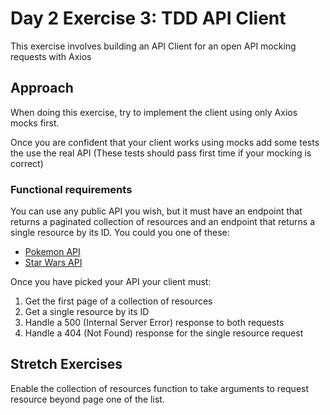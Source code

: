 # Day 2 Exercise 3: TDD API Client

This exercise involves building an API Client for an open API mocking requests with Axios

## Approach

When doing this exercise, try to implement the client using only Axios mocks first.

Once you are confident that your client works using mocks add some tests the use the real API (These tests should pass
first time if your mocking is correct)

### Functional requirements

You can use any public API you wish, but it must have an endpoint that returns a paginated collection of resources and 
an endpoint that returns a single resource by its ID. You could you one of these:

  - [Pokemon API](https://pokeapi.co/)
  - [Star Wars API](https://swapi.dev/)

Once you have picked your API your client must:

1. Get the first page of a collection of resources
2. Get a single resource by its ID
3. Handle a 500 (Internal Server Error) response to both requests
4. Handle a 404 (Not Found) response for the single resource request

## Stretch Exercises

Enable the collection of resources function to take arguments to request resource beyond page one of the list.
